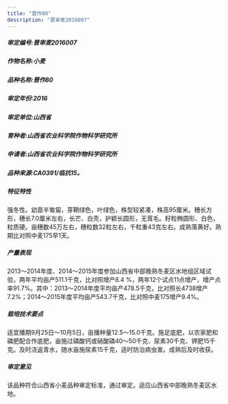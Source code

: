 ```yaml
---
title: "晋作80"
description: "晋审麦2016007"
---
```

##### 审定编号:晋审麦2016007

##### 作物名称:小麦

##### 品种名称:晋作80

##### 审定年份:2016

##### 审定单位:山西省

##### 育种者:山西省农业科学院作物科学研究所

##### 申请者:山西省农业科学院作物科学研究所

##### 品种来源:CA0391/临抗15。

##### 特征特性
强冬性。幼苗半匍匐，芽鞘绿色，叶绿色，株型较紧凑，株高95厘米。穗长方形，穗长7.0厘米左右，长芒、白壳，护颖长圆形，无茸毛。籽粒椭圆形、白色，粒质硬。亩穗数45万左右，穗粒数32粒左右，千粒重43克左右。成熟落黄好。熟期比对照中麦175早1天。

##### 产量表现
2013～2014年度、2014～2015年度参加山西省中部晚熟冬麦区水地组区域试验，两年平均亩产511.1千克，比对照增产8.4 %，两年12个试点11点增产，增产点率91.7%。其中：2013～2014年度平均亩产478.5千克，比对照长4738增产7.2%；2014～2015年度平均亩产543.7千克，比对照中麦175增产9.4%。

##### 栽培技术要点
适宜播期9月25日～10月5日，亩播种量12.5～15.0千克。施足底肥，以农家肥和磷肥配合作底肥，亩施过磷酸钙或硝酸磷40～50千克、尿素30千克、钾肥15千克。及时浇返青水，随水亩施尿素15千克，适时防治病虫害。成熟后及时收获。

##### 审定意见
该品种符合山西省小麦品种审定标准，通过审定。适应山西省中部晚熟冬麦区水地。
